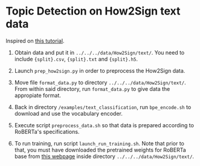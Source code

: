 # Topic Detection on How2Sign text data

Inspired on [this tutorial](https://github.com/pytorch/fairseq/blob/main/examples/roberta/README.custom_classification.md).

1. Obtain data and put it in `../../../data/How2Sign/text/`. You need to include `{split}.csv`, `{split}.txt` and `{split}.h5`.

2. Launch `prep_how2sign.py` in order to preprocess the How2Sign data.

3. Move file `format_data.py` to directory `../../../data/How2Sign/text/`. From within said directory, run `format_data.py` to give data the appropiate format.

4. Back in directory `/examples/text_classification`, run `bpe_encode.sh` to download and use the vocabulary encoder.

5. Execute script `preprocess_data.sh` so that data is prepared according to RoBERTa's specifications.

6. To run training, run script `launch_run_training.sh`. Note that prior to that, you must have downloaded the pretrained weights for RoBERTa base from [this webpage](https://github.com/pytorch/fairseq/tree/main/examples/roberta#pre-trained-models) inside directory `../../../data/How2Sign/text/`.
